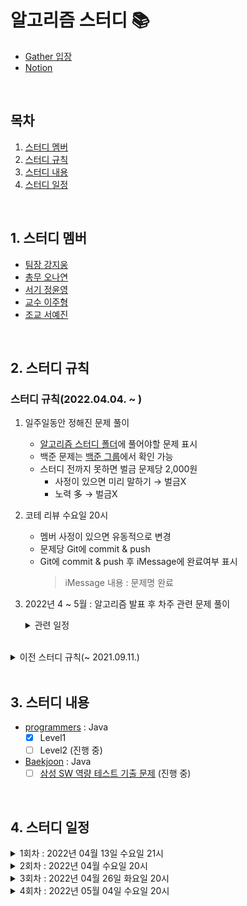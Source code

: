 # 알고리즘 스터디 📚
- [Gather 입장](https://app.gather.town/invite?token=7yyyJnMJIylIBO2eISnDzYBXt1Ixhogo)
- [Notion](https://www.notion.so/AlgorithmMaster-a2953dc6c9b34b1b86f5ca3a7af0f86d)

<br />

## 목차
1. [스터디 멤버](#1-스터디-멤버)
2. [스터디 규칙](#2-스터디-규칙)
3. [스터디 내용](#3-스터디-내용)
4. [스터디 일정](#4-스터디-일정)

<br />

## 1. 스터디 멤버
- [팀장 강지웅][woong]
- [총무 오나연][yeon]
- [서기 정윤영][zeong]
- [교수 이주형][hyung]
- [조교 서예진][jin]

<br />

## 2. 스터디 규칙

### 스터디 규칙(2022.04.04. ~ )
1. 일주일동안 정해진 문제 풀이 
    - [알고리즘 스터디 폴더](https://github.com/yamiblack/AlgorithmStudy/tree/main/%EC%95%8C%EA%B3%A0%EB%A6%AC%EC%A6%98%20%EC%8A%A4%ED%84%B0%EB%94%94)에 풀어야할 문제 표시
    - 백준 문제는 [백준 그룹](https://www.acmicpc.net/group/14425)에서 확인 가능 
    - 스터디 전까지 못하면 벌금 문제당 2,000원
        - 사정이 있으면 미리 말하기 → 벌금X
        - 노력 多 → 벌금X  
2. 코테 리뷰 수요일 20시
    - 멤버 사정이 있으면 유동적으로 변경
    - 문제당 Git에 commit & push
    - Git에 commit & push 후 iMessage에 완료여부 표시
        > iMessage 내용 : 문제명 완료
3. 2022년 4 ~ 5월 : 알고리즘 발표 후 차주 관련 문제 풀이 

    <details>   
    <summary>관련 일정</summary>
    <div markdown="1">
   
   - **2022년 04월 26일 화요일 20시**
      - [x] BFS, DFS, 백트래킹 발표 : [예진][jin] 
   - **2022년 05월 04일 수요일 20시**
      - [ ] 순열, 조합, 부분집합 발표 : [윤영][zeong]
      - [ ] BFS, DFS, 백트래킹 문제 풀이
   - **2022년 05월 10일 화요일 20시**
      - [ ] DP 발표 : [주형][hyung]
      - [ ] 순열, 조합, 부분집합 문제 풀이
   - **2022년 05월 18일 수요일 20시**
     - [ ] 다익스트라, 벨먼-포드, 플로이드-와샬 : [나연][yeon]
     - [ ] DP 문제 풀이 
   - **2022년 05월 25일 수요일 20시**
      - [ ] 프림, 크루스칼, 유니온파인드 : [지웅][woong]
      - [ ] 다익스트라, 벨먼-포드, 플로이드-와샬 문제 풀이

    </div>
    </details>

<br />

<details>
<summary>이전 스터디 규칙(~ 2021.09.11.)</summary>
<div markdown="1">

1. ~일주일에 3문제씩~
    - ~스터디 전까지 못하면 벌금 문제당 1,000원~
2. ~코테 리뷰 토요일 22시~
    - ~시작할 때 iMessage에 완료여부 표시~
    - ~종료되면 본인 코드 업로드~
3. ~사정 있으면 미리 말하기 → 벌금X~
    - ~해당 주차 리뷰 전까지 풀기 (최대 2일)~

</div>
</details>

<br />

## 3. 스터디 내용
- [programmers](https://programmers.co.kr/learn/challenges) : Java 
    - [x] Level1
    - [ ] Level2 (진행 중)
- [Baekjoon](https://www.acmicpc.net/) : Java
    - [ ] [삼성 SW 역량 테스트 기출 문제](https://www.acmicpc.net/workbook/view/1152) (진행 중)

<br />

## 4. 스터디 일정

<details>
<summary>1회차 : 2022년 04월 13일 수요일 21시</summary>
<div markdown="1">

- [구슬 탈출2](https://github.com/yamiblack/AlgorithmStudy/blob/main/%EC%95%8C%EA%B3%A0%EB%A6%AC%EC%A6%98%20%EC%8A%A4%ED%84%B0%EB%94%94/1%ED%9A%8C%EC%B0%A8_2022.04.13_%EA%B5%AC%EC%8A%AC%ED%83%88%EC%B6%9C2.md)
- [2048(Easy)](https://github.com/yamiblack/AlgorithmStudy/blob/main/%EC%95%8C%EA%B3%A0%EB%A6%AC%EC%A6%98%20%EC%8A%A4%ED%84%B0%EB%94%94/1%ED%9A%8C%EC%B0%A8_2022.04.13_2048%20(Easy).md)
- [뱀](https://github.com/yamiblack/AlgorithmStudy/blob/main/%EC%95%8C%EA%B3%A0%EB%A6%AC%EC%A6%98%20%EC%8A%A4%ED%84%B0%EB%94%94/1%ED%9A%8C%EC%B0%A8_2022.04.13_%EB%B1%80.md)

</div>
</details>

    
<details>
<summary>2회차 : 2022년 04월 수요일 20시</summary>
<div markdown="1">

- [시험 감독](https://github.com/yamiblack/AlgorithmStudy/blob/main/%EC%95%8C%EA%B3%A0%EB%A6%AC%EC%A6%98%20%EC%8A%A4%ED%84%B0%EB%94%94/2%ED%9A%8C%EC%B0%A8_2022.04.20_%EC%8B%9C%ED%97%98%20%EA%B0%90%EB%8F%85.md)
- [주사위 굴리기](https://github.com/yamiblack/AlgorithmStudy/blob/main/%EC%95%8C%EA%B3%A0%EB%A6%AC%EC%A6%98%20%EC%8A%A4%ED%84%B0%EB%94%94/2%ED%9A%8C%EC%B0%A8_2022.04.20_%EC%A3%BC%EC%82%AC%EC%9C%84%20%EA%B5%B4%EB%A6%AC%EA%B8%B0.md)
- [테트로미노](https://github.com/yamiblack/AlgorithmStudy/blob/main/%EC%95%8C%EA%B3%A0%EB%A6%AC%EC%A6%98%20%EC%8A%A4%ED%84%B0%EB%94%94/2%ED%9A%8C%EC%B0%A8_2022.04.20_%ED%85%8C%ED%8A%B8%EB%A1%9C%EB%AF%B8%EB%85%B8.md)

</div>
</details>


<details>
<summary>3회차 : 2022년 04월 26일 화요일 20시</summary>
<div markdown="1">

- [나머지가 1이 되는 수 찾기](https://github.com/yamiblack/AlgorithmStudy/blob/main/%EC%95%8C%EA%B3%A0%EB%A6%AC%EC%A6%98%20%EC%8A%A4%ED%84%B0%EB%94%94/3%ED%9A%8C%EC%B0%A8_2022.04.26_%EB%82%98%EB%A8%B8%EC%A7%80%EA%B0%80%201%EC%9D%B4%20%EB%90%98%EB%8A%94%20%EC%88%98%20%EC%B0%BE%EA%B8%B0.md)
- [부족한 금액 계산하기](https://github.com/yamiblack/AlgorithmStudy/blob/main/%EC%95%8C%EA%B3%A0%EB%A6%AC%EC%A6%98%20%EC%8A%A4%ED%84%B0%EB%94%94/3%ED%9A%8C%EC%B0%A8_2022.04.26_%EB%B6%80%EC%A1%B1%ED%95%9C%20%EA%B8%88%EC%95%A1%20%EA%B3%84%EC%82%B0%ED%95%98%EA%B8%B0.md)
- [신고 결과 받기](https://github.com/yamiblack/AlgorithmStudy/blob/main/%EC%95%8C%EA%B3%A0%EB%A6%AC%EC%A6%98%20%EC%8A%A4%ED%84%B0%EB%94%94/3%ED%9A%8C%EC%B0%A8_2022.04.26_%EC%8B%A0%EA%B3%A0%20%EA%B2%B0%EA%B3%BC%20%EB%B0%9B%EA%B8%B0.md)
- [없는 숫자 더하기](https://github.com/yamiblack/AlgorithmStudy/blob/main/%EC%95%8C%EA%B3%A0%EB%A6%AC%EC%A6%98%20%EC%8A%A4%ED%84%B0%EB%94%94/3%ED%9A%8C%EC%B0%A8_2022.04.26_%EC%97%86%EB%8A%94%20%EC%88%AB%EC%9E%90%20%EB%8D%94%ED%95%98%EA%B8%B0.md)
- [최소직사각형](https://github.com/yamiblack/AlgorithmStudy/blob/main/%EC%95%8C%EA%B3%A0%EB%A6%AC%EC%A6%98%20%EC%8A%A4%ED%84%B0%EB%94%94/3%ED%9A%8C%EC%B0%A8_2022.04.26_%EC%B5%9C%EC%86%8C%EC%A7%81%EC%82%AC%EA%B0%81%ED%98%95.md)
- BFS, DFS, 백트래킹 발표 : [예진][jin]

</div>
</details>


<details>
<summary>4회차 : 2022년 05월 04일 수요일 20시</summary>
<div markdown="1">

- [근손실](https://github.com/yamiblack/AlgorithmStudy/blob/main/%EC%95%8C%EA%B3%A0%EB%A6%AC%EC%A6%98%20%EC%8A%A4%ED%84%B0%EB%94%94/4%ED%9A%8C%EC%B0%A8_2022.05.04_%EA%B7%BC%EC%86%90%EC%8B%A4.md)
- [보물섬](https://github.com/yamiblack/AlgorithmStudy/blob/main/%EC%95%8C%EA%B3%A0%EB%A6%AC%EC%A6%98%20%EC%8A%A4%ED%84%B0%EB%94%94/4%ED%9A%8C%EC%B0%A8_2022.05.04_%EB%B3%B4%EB%AC%BC%EC%84%AC.md)
- [빛의 경로 사이클](https://github.com/yamiblack/AlgorithmStudy/blob/main/%EC%95%8C%EA%B3%A0%EB%A6%AC%EC%A6%98%20%EC%8A%A4%ED%84%B0%EB%94%94/4%ED%9A%8C%EC%B0%A8_2022.05.04_%EB%B9%9B%EC%9D%98%20%EA%B2%BD%EB%A1%9C%20%EC%82%AC%EC%9D%B4%ED%81%B4.md)
- 순열, 조합, 부분조합 발표 : [윤영][zeong]

</div>
</details>

[woong]:https://github.com/JIW00NG
[yeon]:https://github.com/yeon97
[zeong]:https://github.com/Zzeongyx2
[hyung]:https://github.com/yamiblack
[jin]:https://github.com/yejin25
